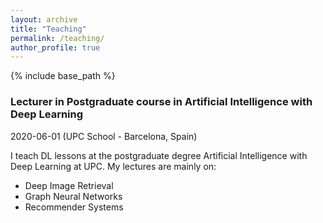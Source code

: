 ```yaml
---
layout: archive
title: "Teaching"
permalink: /teaching/
author_profile: true
---
```


{% include base_path %}

### Lecturer in Postgraduate course in Artificial Intelligence with Deep Learning 

2020-06-01 (UPC School - Barcelona, Spain)

I teach DL lessons at the postgraduate degree Artificial Intelligence with Deep Learning at UPC. My lectures are mainly on:

* Deep Image Retrieval
* Graph Neural Networks
* Recommender Systems 